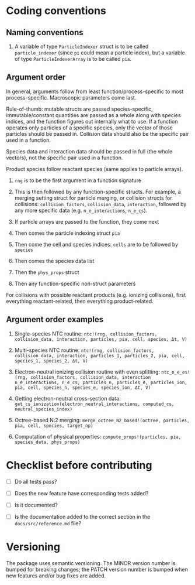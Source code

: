# Coding conventions

## Naming conventions

1. A variable of type `ParticleIndexer` struct is to be called `particle_indexer` (since `pi` could mean a particle index),
but a variable of type `ParticleIndexerArray` is to be called `pia`.

## Argument order
In general, arguments follow from least function/process-specific to most process-specific. Macroscopic parameters come last.

Rule-of-thumb: mutable structs are passed species-specific, immutable/constant quantities are passed as a whole along with species indices, and
the function figures out internally what to use.
If a function operates only particles of a specific species, only the vector of those particles should be passed in.
Collision data should also be the specific pair used in a function.

Species data and interaction data should be passed in full (the whole vectors), not the specific
pair used in a function.

Product species follow reactant species (same applies to particle arrays).

1. `rng` is to be the first argument in a function signature

2. This is then followed by any function-specific structs.
For example, a merging setting struct for particle merging, or collision structs
for collisions: `collision_factors`, `collision_data`, `interaction`,
followed by any more specific data (e.g. `n_e_interactions`, `n_e_cs`).

3. If particle arrays are passed to the function, they come next

4. Then comes the particle indexing struct `pia` 

5. Then come the cell and species indices: `cells` are to be followed by `species`

6. Then comes the species data list

7. Then the `phys_props` struct

8. Then any function-specific non-struct parameters

For collisions with possible reactant products (e.g. ionizing collisions), first everything reactant-related,
then everything product-related.

## Argument order examples

1. Single-species NTC routine: `ntc!(rng, collision_factors, collision_data, interaction, particles, pia, cell, species, Δt, V)`

2. Multi-species NTC routine: `ntc!(rng, collision_factors, collision_data, interaction, particles_1, particles_2, pia, cell, species_1, species_2, Δt, V)`

3. Electron-neutral ionizing collision routine with even splitting: `ntc_n_e_es!(rng, collision_factors, collision_data, interaction n_e_interactions, n_e_cs, particles_n, particles_e, particles_ion, pia, cell, species_n, species_e, species_ion, Δt, V)`

4. Getting electron-neutral cross-section data: `get_cs_ionization(electron_neutral_interactions, computed_cs, neutral_species_index)`
5. Octree-based N:2 merging: `merge_octree_N2_based!(octree, particles, pia, cell, species, target_np)`

6. Computation of physical properties: `compute_props!(particles, pia, species_data, phys_props)`

# Checklist before contributing

- [ ] Do all tests pass?

- [ ] Does the new feature have corresponding tests added?

- [ ] Is it documented?

- [ ] Is the documentation added to the correct section in the `docs/src/reference.md` file?

# Versioning
The package uses semantic versioning. The MINOR version number is bumped for breaking changes; the PATCH version number is bumped when new features and/or bug fixes are added.
